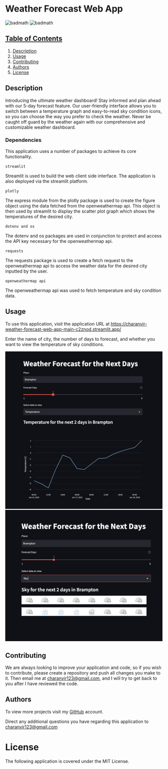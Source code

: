 # Weather Forecast Web App

![badmath](https://img.shields.io/badge/License-MIT-green) ![badmath](https://img.shields.io/badge/Version-1.0-blue)

## <u>Table of Contents</u>

1. [Description](#Description)
2. [Usage](#Usage)
3. [Contributing](#Contributing)
4. [Authors](#Authors)
5. [License](#License)

## Description

Introducing the ultimate weather dashboard! Stay informed and plan ahead with our 5-day forecast feature. Our
user-friendly interface allows you
to switch between a temperature graph and easy-to-read sky condition icons, so you can choose the way you prefer to
check the weather. Never be caught off guard by the weather again with our comprehensive and customizable weather
dashboard.

### Dependencies

This application uses a number of packages to achieve its core functionality.

```commandline
streamlit
```

Streamlit is used to build the web client side interface. The application is also deployed via the streamlit platform.

```commandline
plotly
```

The express module from the plotly package is used to create the figure object using the data fetched from the
openweathermap api. This object is then used by streamlit to display the scatter plot graph which shows the temperatures
of the desired city.

```commandline
dotenv and os
```

The dotenv and os packages are used in conjunction to protect and access the API key necessary for the openweathermap
api.

```commandline
requests
```

The requests package is used to create a fetch request to the openweathermap api to access the weather data for the
desired city inputted by the user.

```
openweathermap api
```

The openweathermap api was used to fetch temperature and sky condition data.

## Usage

To use this application, visit the application URL
at https://charanvir-weather-forecast-web-app-main-c2znod.streamlit.app/

Enter the name of city, the number of days to forecast, and whether you want to view the temperature of sky conditions.

<img src="images/temperature.png" width="500">
<img src="images/sky.png" width="500">

## Contributing

We are always looking to improve your application and code, so if you wish to contribute, please create a repository and
push all changes you make to it. Then email me at charanvir123@gmail.com, and I will try to get back to you after I have
reviewed the code.

## Authors

To view more projects visit my [GitHub](https://github.com/Charanvir) account.

Direct any additional questions you have regarding this application to charanvir123@gmail.com

# License

The following application is covered under the MIT License.
